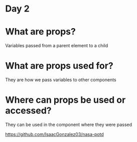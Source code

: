 # Day 2
# What are props?
Variables passed from a parent element to a child

# What are props used for?
They are how we pass variables to other components

# Where can props be used or accessed?
They can be used in the component where they were passed

https://github.com/IsaacGonzalez03/nasa-potd